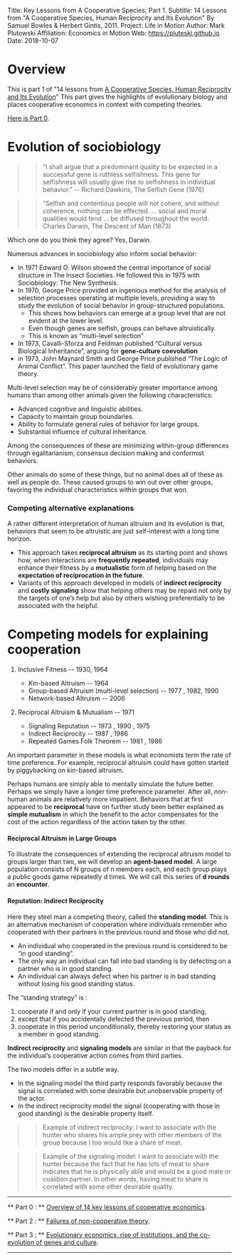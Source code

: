 Title:  Key Lessons from A Cooperative Species, Part 1.
Subtitle:    14 Lessons from "A Cooperative Species, Human Reciprocity and Its Evolution" By Samuel Bowles & Herbert Gintis, 2011.
Project:     Life in Motion
Author:      Mark Plutowski
Affiliation: Economics in Motion
Web:         https://pluteski.github.io
Date:        2018-10-07


# Overview
This is part 1 of "14 lessons from [A Cooperative Species, Human Reciprocity and Its Evolution](https://press.princeton.edu/titles/9474.html)"  This part gives the highlights of evolutionary biology and places cooperative economics in context with competing theories. 

[Here is Part 0](https://pluteski.github.io/speech-to-text/key-lessons-from-a-cooperative-species-part-0.html).



# Evolution of sociobiology
>> “I shall argue that a predominant quality to be expected in a successful gene is ruthless selfishness. This gene for selfishness will usually give rise to selfishness in individual behavior.” -- Richard Dawkins, The Selfish Gene (1976)

>> “Selfish and contentious people will not cohere, and without coherence, nothing can be effected. … social and moral qualities would tend … be diffused throughout the world. Charles Darwin, The Descent of Man (1873)

Which one do you think they agree? Yes, Darwin.

Numerous advances in sociobiology also inform social behavior:

* In 1971 Edward O. Wilson showed the central importance of social structure in The Insect Societies. He followed this in 1975 with Sociobiology: The New Synthesis.
* In 1970, George Price provided an ingenious method for the analysis of selection processes operating at multiple levels, providing a way to study the evolution of social behavior in group-structured populations. 
    * This shows how behaviors can emerge at a group level that are not evident at the lower level.
    * Even though genes are selfish, groups can behave altruistically. 
    * This is known as “multi-level selection”
* In 1973, Cavalli-Sforza and Feldman published “Cultural versus Biological Inheritance”, arguing for **gene-culture coevolution**
* in 1973, John Maynard Smith and George Price published “The Logic of Animal Conflict”. This paper launched the field of evolutionary game theory.

Multi-level selection may be of considerably greater importance among humans than among other animals given the following characteristics:

* Advanced cognitive and linguistic abilities.
* Capacity to maintain group boundaries.
* Ability to formulate general rules of behavior for large groups.
* Substantial influence of cultural inheritance.

Among the consequences of these are minimizing within-group differences through egalitarianism, consensus decision making and conformist behaviors. 

Other animals do some of these things, but no animal does all of these as well as people do.  These caused groups to win out over other groups, favoring the individual characteristics within groups that won.


### Competing alternative explanations
A rather different interpretation of human altruism and its evolution is that, behaviors that seem to be altruistic are just self-interest with a long time horizon. 

* This approach takes **reciprocal altruism** as its starting point and shows how, when interactions are **frequently repeated**, individuals may enhance their fitness by a **mutualistic** form of helping based on the **expectation of reciprocation in the future**. 
* Variants of this approach developed in models of **indirect reciprocity** and **costly signaling** show that helping others may be repaid not only by the targets of one’s help but also by others wishing preferentially to be associated with the helpful.

# Competing models for explaining cooperation

1. Inclusive Fitness -- 1930, 1964
    * Kin-based Altruism -- 1964 
    * Group-based Altruism (multi-level selection) -- 1977 , 1982,  1990 
    * Network-based Altruism  -- 2006 

1. Reciprocal Altruism & Mutualism -- 1971 
    * Signaling Reputation -- 1973 , 1990 , 1975 
    * Indirect Reciprocity -- 1987 , 1986 
    * Repeated Games Folk Theorem -- 1981 , 1986 

An important parameter in these models is what economists term the rate of time preference. For example, reciprocal altruism could have gotten started by piggybacking on kin-based altruism.

Perhaps humans are simply able to mentally simulate the future better. Perhaps we simply have a longer time preference parameter. After all, non-human animals are relatively more impatient. Behaviors that at first appeared to be **reciprocal** have on further study been better explained as **simple mutualism** in which the benefit to the actor compensates for the cost of the action regardless of the action taken by the other.

#### Reciprocal Altruism in Large Groups

To illustrate the consequences of extending the reciprocal altruism model to groups larger than two, we will develop an **agent-based model**.  A large population consists of N groups of n members each, and each group plays a public goods game repeatedly d times. We will call this series of **d rounds** an **encounter**. 

#### Reputation: Indirect Reciprocity
Here they steel man a competing theory, called the **standing model**. This is an alternative mechanism of cooperation where individuals remember who cooperated with their partners in the previous round and those who did not. 

* An individual who cooperated in the previous round is considered to be “in good standing”.
* The only way an individual can fall into bad standing is by defecting on a partner who is in good standing. 
* An individual can always defect when his partner is in bad standing without losing his good standing status. 

The “standing strategy” is : 

1. cooperate if and only if your current partner is in good standing, 
2. except that if you accidentally defected the previous period, then 
3. cooperate in this period unconditionally, thereby restoring your status as a member in good standing. 


**Indirect reciprocity** and **signaling models** are similar in that the payback for the individual’s cooperative action comes from third parties.

The two models differ in a subtle way.  

* In the signaling model the third party responds favorably because the signal is correlated with some desirable but unobservable property of the actor. 
* In the indirect reciprocity model the signal (cooperating with those in good standing) is the desirable property itself. 

>> Example of indirect reciprocity: I want to associate with the hunter who shares his ample prey with other members of the group because I too would like a share of meat. 

>> Example of the signaling model: I want to associate with the hunter because the fact that he has lots of meat to share indicates that he is physically able and would be a good mate or coalition partner.  In other words, having meat to share is correlated with some other desirable quality. 


___

** Part 0 : ** 
[Overview of 14 key lessons of cooperative economics](https://pluteski.github.io/speech-to-text/key-lessons-from-a-cooperative-species-part-0.html).

** Part 2 : ** 
[Failures of non-cooperative theory](https://pluteski.github.io/speech-to-text/key-lessons-from-a-cooperative-species-part-2.html).

** Part 3 : ** 
[Evolutionary economics, rise of institutions, and the co-evolution of genes and culture](https://pluteski.github.io/speech-to-text/key-lessons-from-a-cooperative-species-part-3.html).

___
